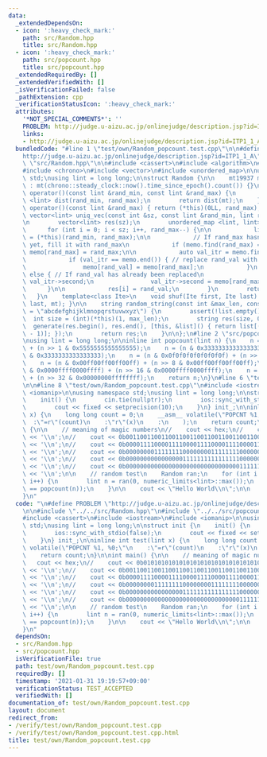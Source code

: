 ```yaml
---
data:
  _extendedDependsOn:
  - icon: ':heavy_check_mark:'
    path: src/Random.hpp
    title: src/Random.hpp
  - icon: ':heavy_check_mark:'
    path: src/popcount.hpp
    title: src/popcount.hpp
  _extendedRequiredBy: []
  _extendedVerifiedWith: []
  _isVerificationFailed: false
  _pathExtension: cpp
  _verificationStatusIcon: ':heavy_check_mark:'
  attributes:
    '*NOT_SPECIAL_COMMENTS*': ''
    PROBLEM: http://judge.u-aizu.ac.jp/onlinejudge/description.jsp?id=ITP1_1_A
    links:
    - http://judge.u-aizu.ac.jp/onlinejudge/description.jsp?id=ITP1_1_A
  bundledCode: "#line 1 \"test/own/Random_popcount.test.cpp\"\n\n#define PROBLEM \"\
    http://judge.u-aizu.ac.jp/onlinejudge/description.jsp?id=ITP1_1_A\"\n\n#line 2\
    \ \"src/Random.hpp\"\n\n#include <cassert>\n#include <algorithm>\n#include <random>\n\
    #include <chrono>\n#include <vector>\n#include <unordered_map>\n\nusing namespace\
    \ std;\nusing lint = long long;\n\nstruct Random {\n\n    mt19937 mt;\n    Random()\
    \ : mt(chrono::steady_clock::now().time_since_epoch().count()) {}\n\n    lint\
    \ operator()(const lint &rand_min, const lint &rand_max) {\n        uniform_int_distribution\
    \ <lint> dist(rand_min, rand_max);\n        return dist(mt);\n    }\n    lint\
    \ operator()(const lint &rand_max) { return (*this)(0LL, rand_max); }\n\n    [[nodiscard]]\
    \ vector<lint> uniq_vec(const int &sz, const lint &rand_min, lint rand_max) {\n\
    \n        vector<lint> res(sz);\n        unordered_map <lint, lint> memo;\n  \
    \      for (int i = 0; i < sz; i++, rand_max--) {\n\n            lint rand_val\
    \ = (*this)(rand_min, rand_max);\n\n            // If rand_max hasn't been replaced\
    \ yet, fill it with rand_max\n            if (memo.find(rand_max) == memo.end())\
    \ memo[rand_max] = rand_max;\n\n            auto val_itr = memo.find(rand_val);\n\
    \            if (val_itr == memo.end()) { // replace rand_val with rand_max\n\
    \                memo[rand_val] = memo[rand_max];\n            }\n           \
    \ else { // If rand_val has already been replaced\n                rand_val =\
    \ val_itr->second;\n                val_itr->second = memo[rand_max];\n      \
    \      }\n\n            res[i] = rand_val;\n        }\n        return res;\n \
    \   }\n    template<class Ite>\n    void shuf(Ite first, Ite last) { shuffle(first,\
    \ last, mt); }\n\n    string random_string(const int &max_len, const string list\
    \ = \"abcdefghijklmnopqrstuvwxyz\") {\n        assert(!list.empty());\n      \
    \  int size = (int)(*this)(1, max_len);\n        string res(size, 0);\n      \
    \  generate(res.begin(), res.end(), [this, &list]() { return list[(*this)((int)list.size()\
    \ - 1)]; });\n        return res;\n    }\n\n};\n#line 2 \"src/popcount.hpp\"\n\
    \nusing lint = long long;\n\ninline int popcount(lint n) {\n    n = (n & 0x5555555555555555)\
    \ + (n >> 1 & 0x5555555555555555);\n    n = (n & 0x3333333333333333) + (n >> 2\
    \ & 0x3333333333333333);\n    n = (n & 0x0f0f0f0f0f0f0f0f) + (n >> 4 & 0x0f0f0f0f0f0f0f0f);\n\
    \    n = (n & 0x00ff00ff00ff00ff) + (n >> 8 & 0x00ff00ff00ff00ff);\n    n = (n\
    \ & 0x0000ffff0000ffff) + (n >> 16 & 0x0000ffff0000ffff);\n    n = (n & 0x00000000ffffffff)\
    \ + (n >> 32 & 0x00000000ffffffff);\n    return n;\n}\n#line 6 \"test/own/Random_popcount.test.cpp\"\
    \n\n#line 8 \"test/own/Random_popcount.test.cpp\"\n#include <iostream>\n#include\
    \ <iomanip>\n\nusing namespace std;\nusing lint = long long;\n\nstruct init {\n\
    \    init() {\n        cin.tie(nullptr);\n        ios::sync_with_stdio(false);\n\
    \        cout << fixed << setprecision(10);\n    }\n} init_;\n\ninline int test(lint\
    \ x) {\n    long long count = 0;\n    __asm__ volatile(\"POPCNT %1, %0;\"\n  \
    \  :\"=r\"(count)\n    :\"r\"(x)\n    :\n    );\n    return count;\n}\n\nint main()\
    \ {\n\n    // meaning of magic numbers\n//    cout << hex;\n//    cout << 0b0101010101010101010101010101010101010101010101010101010101010101\
    \ << '\\n';\n//    cout << 0b0011001100110011001100110011001100110011001100110011001100110011\
    \ << '\\n';\n//    cout << 0b0000111100001111000011110000111100001111000011110000111100001111\
    \ << '\\n';\n//    cout << 0b0000000011111111000000001111111100000000111111110000000011111111\
    \ << '\\n';\n//    cout << 0b0000000000000000111111111111111100000000000000001111111111111111\
    \ << '\\n';\n//    cout << 0b0000000000000000000000000000000011111111111111111111111111111111\
    \ << '\\n';\n\n    // random test\n    Random ran;\n    for (int i = 0; i < 100000000;\
    \ i++) {\n        lint n = ran(0, numeric_limits<lint>::max());\n        assert(test(n)\
    \ == popcount(n));\n    }\n\n    cout << \"Hello World\\n\";\n\n    return 0;\n\
    }\n"
  code: "\n#define PROBLEM \"http://judge.u-aizu.ac.jp/onlinejudge/description.jsp?id=ITP1_1_A\"\
    \n\n#include \"../../src/Random.hpp\"\n#include \"../../src/popcount.hpp\"\n\n\
    #include <cassert>\n#include <iostream>\n#include <iomanip>\n\nusing namespace\
    \ std;\nusing lint = long long;\n\nstruct init {\n    init() {\n        cin.tie(nullptr);\n\
    \        ios::sync_with_stdio(false);\n        cout << fixed << setprecision(10);\n\
    \    }\n} init_;\n\ninline int test(lint x) {\n    long long count = 0;\n    __asm__\
    \ volatile(\"POPCNT %1, %0;\"\n    :\"=r\"(count)\n    :\"r\"(x)\n    :\n    );\n\
    \    return count;\n}\n\nint main() {\n\n    // meaning of magic numbers\n// \
    \   cout << hex;\n//    cout << 0b0101010101010101010101010101010101010101010101010101010101010101\
    \ << '\\n';\n//    cout << 0b0011001100110011001100110011001100110011001100110011001100110011\
    \ << '\\n';\n//    cout << 0b0000111100001111000011110000111100001111000011110000111100001111\
    \ << '\\n';\n//    cout << 0b0000000011111111000000001111111100000000111111110000000011111111\
    \ << '\\n';\n//    cout << 0b0000000000000000111111111111111100000000000000001111111111111111\
    \ << '\\n';\n//    cout << 0b0000000000000000000000000000000011111111111111111111111111111111\
    \ << '\\n';\n\n    // random test\n    Random ran;\n    for (int i = 0; i < 100000000;\
    \ i++) {\n        lint n = ran(0, numeric_limits<lint>::max());\n        assert(test(n)\
    \ == popcount(n));\n    }\n\n    cout << \"Hello World\\n\";\n\n    return 0;\n\
    }\n"
  dependsOn:
  - src/Random.hpp
  - src/popcount.hpp
  isVerificationFile: true
  path: test/own/Random_popcount.test.cpp
  requiredBy: []
  timestamp: '2021-01-31 19:19:57+09:00'
  verificationStatus: TEST_ACCEPTED
  verifiedWith: []
documentation_of: test/own/Random_popcount.test.cpp
layout: document
redirect_from:
- /verify/test/own/Random_popcount.test.cpp
- /verify/test/own/Random_popcount.test.cpp.html
title: test/own/Random_popcount.test.cpp
---
```

